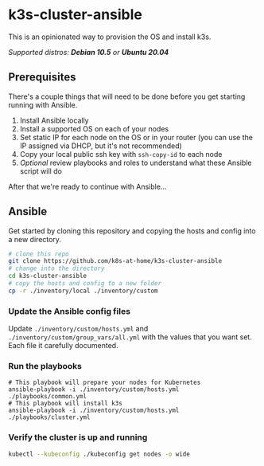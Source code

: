 # k3s-cluster-ansible

This is an opinionated way to provision the OS and install k3s.

_Supported distros: **Debian 10.5** or **Ubuntu 20.04**_

## Prerequisites

There's a couple things that will need to be done before you get starting running with Ansible.

1) Install Ansible locally
2) Install a supported OS on each of your nodes
3) Set static IP for each node on the OS or in your router (you can use the IP assigned via DHCP, but it's not recommended)
4) Copy your local public ssh key with `ssh-copy-id` to each node
5) _Optional_ review playbooks and roles to understand what these Ansible script will do

After that we're ready to continue with Ansible...

## Ansible

Get started by cloning this repository and copying the hosts and config into a new directory.

```bash
# clone this repo
git clone https://github.com/k8s-at-home/k3s-cluster-ansible
# change into the directory
cd k3s-cluster-ansible
# copy the hosts and config to a new folder
cp -r ./inventory/local ./inventory/custom
```

### Update the Ansible config files

Update `./inventory/custom/hosts.yml` and `./inventory/custom/group_vars/all.yml` with the values that you want set. Each file it carefully documented.

### Run the playbooks

```
# This playbook will prepare your nodes for Kubernetes
ansible-playbook -i ./inventory/custom/hosts.yml ./playbooks/common.yml
# This playbook will install k3s
ansible-playbook -i ./inventory/custom/hosts.yml ./playbooks/cluster.yml
```

### Verify the cluster is up and running

```bash
kubectl --kubeconfig ./kubeconfig get nodes -o wide
```
